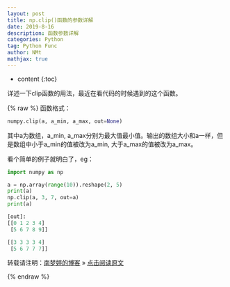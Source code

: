 ```yaml
---
layout: post
title: np.clip()函数的参数详解  
date: 2019-8-16
description: 函数参数详解  
categories: Python
tag: Python Func
author: NMt
mathjax: true
---
```


* content
{:toc}

详述一下clip函数的用法，最近在看代码的时候遇到的这个函数。  





{% raw %}
函数格式：  

```python
numpy.clip(a, a_min, a_max, out=None)
```

其中a为数组，a_min, a_max分别为最大值最小值。输出的数组大小和a一样，但是数组中小于a_min的值被改为a_min, 大于a_max的值被改为a_max。  

看个简单的例子就明白了，eg：  

```python
import numpy as np 

a = np.array(range(10)).reshape(2, 5)
print(a)
np.clip(a, 3, 7, out=a)
print(a)

[out]:  
[[0 1 2 3 4]
 [5 6 7 8 9]]

[[3 3 3 3 4]
 [5 6 7 7 7]]
```



转载请注明：[南梦婷的博客](https://norah2.github.io) » [点击阅读原文](https://norah2.github.io/2019/08/np_clip_func/)   

<!--以下是本文用到的链接-->  

{% endraw %}